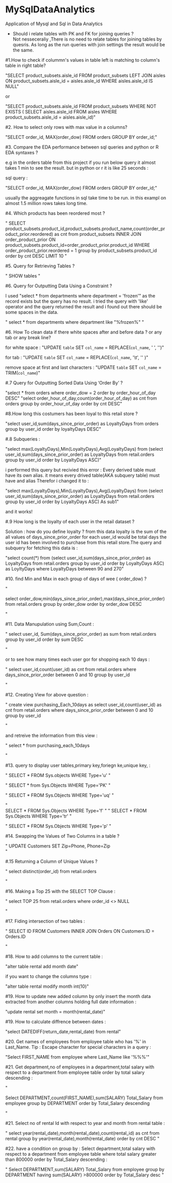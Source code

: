 # MySqlDataAnalytics
Application of Mysql and Sql in Data Analytics

- Should i relate tables with PK and FK for joining queries ?  
Not nesseceraliy ,There is no need to relate tables for joining tables by quesris. As long as the run queries with join settings the result would be the same. 


#1.How to check if colummn's values in table left is matching to column's table in right table? 

"SELECT product_subsets.aisle_id
FROM product_subsets
    LEFT JOIN aisles ON product_subsets.aisle_id = aisles.aisle_id
WHERE aisles.aisle_id IS NULL"

or 

"SELECT product_subsets.aisle_id
FROM product_subsets
WHERE NOT EXISTS (
SELECT aisles.aisle_id FROM aisles WHERE product_subsets.aisle_id = aisles.aisle_id)"

#2. How to select only rows with max value in a columns? 

"SELECT order_id, MAX(order_dow)
FROM orders
GROUP BY order_id;"


#3. Compare the EDA performance between sql queries and python or R EDA syntaxes ? 

e.g in the orders table from this project if you run below query it almost takes 1 min to see the result. but in python or r it is like 25 seconds : 

sql query : 

"SELECT order_id, MAX(order_dow)
FROM orders
GROUP BY order_id;"

usually the aggreagate functions in sql take time to be run. in this exampl on almost 1.5 million rows takes long time. 


#4. Which products has been reordered most ? 

"
SELECT product_subsets.product_id,product_subsets.product_name,count(order_product_prior.reordered) as cnt from product_subsets 
INNER JOIN 
order_product_prior 
ON 
product_subsets.product_id=order_product_prior.product_id WHERE order_product_prior.reordered = 1 group by product_subsets.product_id 
order by cnt DESC LIMIT 10
"


#5. Query for Retrieving Tables ?

" SHOW tables "

#6. Query for Outputting Data Using a Constraint ?

I used "select * from departments where department = 'frozen'" as the record exists but the query has no result. i tried the query with 'like' operator and the query returned the result and i found out there should be some spaces in the data. 

" select * from departments where department like "%frozen%" "


#6. How To clean data if there white spaces after and before data ? or any tab or any break line? 

 for white space : "UPDATE `table` SET `col_name` = REPLACE(`col_name`, ' ', '')"
 
 for tab : "UPDATE `table` SET `col_name` = REPLACE(`col_name`, '\t', '' )"
 
 remove space at first and last characters : "UPDATE `table` SET `col_name` = TRIM(`col_name`)"
 
 
 
#.7 Query for Outputting Sorted Data Using ‘Order By’ ?

"select * from orders where order_dow = 2 order by order_hour_of_day DESC"
"select order_hour_of_day,count(order_hour_of_day) as cnt from orders group by order_hour_of_day order by cnt DESC"


#8.How long this costumers has been loyal to this retail store ? 

"select user_id,sum(days_since_prior_order) as LoyaltyDays from orders group by user_id order by loyaltyDays DESC"


#.8 Subqueries : 

"select max(LoyaltyDays),Min(LoyaltyDays),Avg(LoyaltyDays)
from
(select user_id,sum(days_since_prior_order) as LoyaltyDays 
from retail.orders 
group by user_id 
order by LoyaltyDays ASC)"

i performed this query but recivied this error : Every derived table must have its own alias. 
it means every drived table(AKA subquery table) must have and alias Therefor i changed it to :

"select max(LoyaltyDays),Min(LoyaltyDays),Avg(LoyaltyDays)
from
(select user_id,sum(days_since_prior_order) as LoyaltyDays 
from retail.orders 
group by user_id 
order by LoyaltyDays ASC) As sub1" 

and it works!

#.9 How long is the loyalty of each user in the retail dataset ? 

Solution : how do you define loyalty ? from this data loyalty is the sum of the all values of days_since_prior_order for each user_id would be total days the user id has been involved to purchase from this retail store.The query and subquery for fetching this data is : 

"select count(*)
from
(select user_id,sum(days_since_prior_order) as LoyaltyDays 
from retail.orders 
group by user_id 
order by LoyaltyDays ASC) as LoyltyDays
where LoyaltyDays  between 90 and 270"




#10. find Min and Max in each group of days of wee ( order_dow) ?

"


select order_dow,min(days_since_prior_order),max(days_since_prior_order)
from retail.orders 
group by order_dow 
order by order_dow DESC

"

#11. Data Manupulation using Sum,Count : 

"
select user_id, Sum(days_since_prior_order) as sum 
from retail.orders group by user_id order by sum DESC

"
 
 or to see how many times each user gor for shopping each 10 days : 



"
select user_id,count(user_id) as cnt
from retail.orders where days_since_prior_order between 0 and 10 group by user_id


"

#12. Creating View for above question  : 

"
create view purchasing_Each_10days as 
select user_id,count(user_id) as cnt
from retail.orders 
where 
days_since_prior_order between 0 and 10 
group by user_id

"

and retreive the information from this view : 

"
select * from purchasing_each_10days 

"




#13. query to display user tables,primary key,foriegn ke,unique key, : 


"
SELECT * FROM Sys.objects WHERE Type='u'
"

"
SELECT * from Sys.Objects WHERE Type='PK'
"


"
SELECT * FROM Sys.Objects WHERE Type='uq'
"
    
"    
SELECT * FROM Sys.Objects WHERE Type='f'
"
"
SELECT * FROM Sys.Objects WHERE Type='tr'
"

"
SELECT * FROM Sys.Objects WHERE Type='p'
"


#14. Swapping the Values of Two Columns in a table ?

"
UPDATE Customers SET Zip=Phone, Phone=Zip   
"

#.15 Returning a Column of Unique Values ?

"
select distinct(order_id) from retail.orders 

"



#16. Making a Top 25 with the SELECT TOP Clause : 

" 
select TOP 25 from retail.orders where order_id <> NULL

" 



#17. Fiding intersection of two tables : 

"
SELECT ID FROM Customers INNER
JOIN Orders ON Customers.ID = Orders.ID

"


#18. How to add columns to the current table :

"alter table rental add month date"

if you want to change the columns type : 

"alter table rental modify month int(10)"

#19. How to update new added column by only insert the month data extracted from another columns holding full date information :

"update rental set month = month(rental_date)"


#19. How to calculate diffrence between dates : 

"select DATEDIFF(return_date,rental_date) from rental"


#20. Get names of employees from employee table who has '%' in Last_Name. Tip : Escape character for special characters in a query : 


"Select FIRST_NAME from employee where Last_Name like '%\%%'"


#21. Get department,no of employees in a department,total salary with respect to a department from employee table order by total salary descending :

"

Select DEPARTMENT,count(FIRST_NAME),sum(SALARY) Total_Salary from employee group by DEPARTMENT order by Total_Salary descending

"

#21. Select no of rental Id with respect to year and month from rental table :

"
select year(rental_date),month(rental_date),count(rental_id) as cnt 
from rental 
group by year(rental_date),month(rental_date) order by cnt DESC
"

#22. have a condition on group by : Select department,total salary with respect to a department from employee table where total salary greater than 800000 order by Total_Salary descending :

"
Select DEPARTMENT,sum(SALARY) Total_Salary from employee group by DEPARTMENT having sum(SALARY) >800000 order by Total_Salary desc
"

